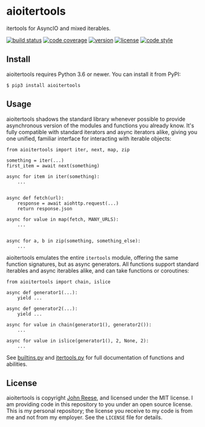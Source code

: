 aioitertools
============

itertools for AsyncIO and mixed iterables.

[![build status](https://github.com/jreese/aioitertools/workflows/Build/badge.svg)](https://github.com/jreese/aioitertools/actions)
[![code coverage](https://img.shields.io/codecov/c/gh/jreese/aioitertools)](https://codecov.io/gh/jreese/aioitertools)
[![version](https://img.shields.io/pypi/v/aioitertools.svg)](https://pypi.org/project/aioitertools)
[![license](https://img.shields.io/pypi/l/aioitertools.svg)](https://github.com/jreese/aioitertools/blob/master/LICENSE)
[![code style](https://img.shields.io/badge/code%20style-black-000000.svg)](https://github.com/ambv/black)


Install
-------

aioitertools requires Python 3.6 or newer.
You can install it from PyPI:

    $ pip3 install aioitertools


Usage
-----

aioitertools shadows the standard library whenever possible to provide
asynchronous version of the modules and functions you already know.  It's
fully compatible with standard iterators and async iterators alike, giving
you one unified, familiar interface for interacting with iterable objects:

    from aioitertools import iter, next, map, zip

    something = iter(...)
    first_item = await next(something)

    async for item in iter(something):
        ...


    async def fetch(url):
        response = await aiohttp.request(...)
        return response.json

    async for value in map(fetch, MANY_URLS):
        ...


    async for a, b in zip(something, something_else):
        ...


aioitertools emulates the entire `itertools` module, offering the same
function signatures, but as async generators.  All functions support
standard iterables and async iterables alike, and can take functions or
coroutines:

    from aioitertools import chain, islice

    async def generator1(...):
        yield ...

    async def generator2(...):
        yield ...

    async for value in chain(generator1(), generator2()):
        ...

    async for value in islice(generator1(), 2, None, 2):
        ...


See [builtins.py][builtins] and [itertools.py][itertools] for full documentation
of functions and abilities.


License
-------

aioitertools is copyright [John Reese](https://jreese.sh), and licensed under
the MIT license.  I am providing code in this repository to you under an open
source license.  This is my personal repository; the license you receive to
my code is from me and not from my employer. See the `LICENSE` file for details.


[builtins]: https://github.com/jreese/aioitertools/blob/master/aioitertools/builtins.py
[itertools]: https://github.com/jreese/aioitertools/blob/master/aioitertools/itertools.py
